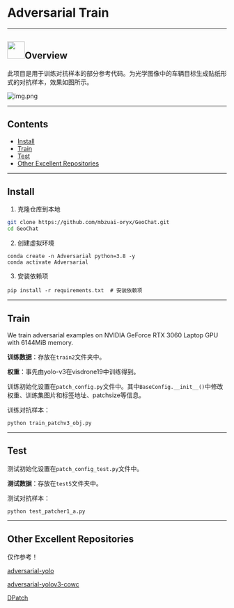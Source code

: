 # Adversarial Train

---
## <img src="images/logo_geochat.png" height="40">Overview

此项目是用于训练对抗样本的部分参考代码。为光学图像中的车辆目标生成贴纸形式的对抗样本，效果如图所示。

![img.png](img.png)

---
## Contents
- [Install](#install)
- [Train](#train)
- [Test](#test)
- [Other Excellent Repositories](#Other-Excellent-Repositories)
---
## Install

1. 克隆仓库到本地
```bash
git clone https://github.com/mbzuai-oryx/GeoChat.git
cd GeoChat
```

2. 创建虚拟环境
```Shell
conda create -n Adversarial python=3.8 -y
conda activate Adversarial
```

3. 安装依赖项
```
pip install -r requirements.txt  # 安装依赖项
```

---
## Train
We train adversarial examples on NVIDIA GeForce RTX 3060 Laptop GPU with 6144MiB memory.

**训练数据**：存放在`train2`文件夹中。

**权重**：事先由yolo-v3在visdrone19中训练得到。

训练初始化设置在`patch_config.py`文件中。其中`BaseConfig.__init__()`中修改权重、训练集图片和标签地址、patchsize等信息。

训练对抗样本：
```
python train_patchv3_obj.py
```

---
## Test

测试初始化设置在`patch_config_test.py`文件中。

**测试数据**：存放在`test5`文件夹中。

测试对抗样本：
```
python test_patcher1_a.py
```
---
## Other Excellent Repositories

仅作参考！

[adversarial-yolo](https://github.com/KI-1-AI-Sec/adversarial-yolo)

[adversarial-yolov3-cowc](https://github.com/andrewpatrickdu/adversarial-yolov3-cowc)

[DPatch](https://github.com/veralauee/DPatch)